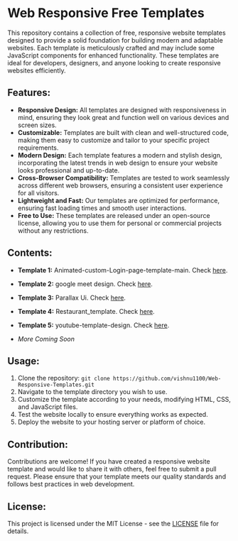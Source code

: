# Web Responsive Free Templates

This repository contains a collection of free, responsive website templates designed to provide a solid foundation for building modern and adaptable websites. Each template is meticulously crafted  and may include some JavaScript components for enhanced functionality. These templates are ideal for developers, designers, and anyone looking to create responsive websites efficiently.

## Features:

- **Responsive Design:** All templates are designed with responsiveness in mind, ensuring they look great and function well on various devices and screen sizes.
- **Customizable:** Templates are built with clean and well-structured code, making them easy to customize and tailor to your specific project requirements.
- **Modern Design:** Each template features a modern and stylish design, incorporating the latest trends in web design to ensure your website looks professional and up-to-date.
- **Cross-Browser Compatibility:** Templates are tested to work seamlessly across different web browsers, ensuring a consistent user experience for all visitors.
- **Lightweight and Fast:** Our templates are optimized for performance, ensuring fast loading times and smooth user interactions.
- **Free to Use:** These templates are released under an open-source license, allowing you to use them for personal or commercial projects without any restrictions.



## Contents:

- **Template 1:** Animated-custom-Login-page-template-main.   Check [here](https://vishnu1100.github.io/Free-Flixx-2.0/).
- **Template 2:** google meet design.    Check [here](https://vishnu1100.github.io/Free-Flixx-2.0/).
- **Template 3:** Parallax Ui.    Check [here](https://vishnu1100.github.io/Free-Flixx-2.0/).
- **Template 4:** Restaurant_template.   Check [here](https://vishnu1100.github.io/Free-Flixx-2.0/).
- **Template 5:** youtube-template-design.    Check [here](https://vishnu1100.github.io/Free-Flixx-2.0/).

- *More Coming Soon*





## Usage:

1. Clone the repository: `git clone https://github.com/vishnu1100/Web-Responsive-Templates.git`
2. Navigate to the template directory you wish to use.
3. Customize the template according to your needs, modifying HTML, CSS, and JavaScript files.
4. Test the website locally to ensure everything works as expected.
5. Deploy the website to your hosting server or platform of choice.

## Contribution:

Contributions are welcome! If you have created a responsive website template and would like to share it with others, feel free to submit a pull request. Please ensure that your template meets our quality standards and follows best practices in web development.

## License:

This project is licensed under the MIT License - see the [LICENSE](LICENSE) file for details.
